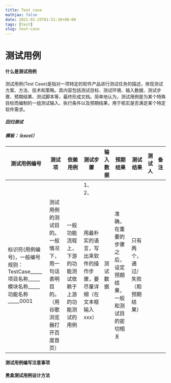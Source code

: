 ```yaml
---
title: Test case
mathjax: false
date: 2021-01-25T01:51:10+08:00
tags: [test]
slug: test-case
---
```


# 测试用例

#### 什么是测试用例

 测试用例(Test Case)是指对一项特定的软件产品进行测试任务的描述，体现测试方案、方法、技术和策略。其内容包括测试目标、测试环境、输入数据、测试步骤、预期结果、测试脚本等，最终形成文档。简单地认为，测试用例是为某个特殊目标而编制的一组测试输入、执行条件以及预期结果，用于核实是否满足某个特定软件需求。 

##### 回归测试

##### 模板：（excel）

| 测试用例编号                                                 | 测试项                                                       | 依赖用例                                                 | 测试步骤                                                     | 输入数据 | 预期结果                                                     | 测试结果                          | 测试人 | 备注 |
| ------------------------------------------------------------ | ------------------------------------------------------------ | -------------------------------------------------------- | ------------------------------------------------------------ | -------- | ------------------------------------------------------------ | --------------------------------- | ------ | ---- |
|                                                              |                                                              |                                                          | 1、2、                                                       |          |                                                              |                                   |        |      |
| 标识符(用例编号)，一般编号规则：TestCase_____项目名称_____模块名称_____功能名称_____0001 | 测试用例的测试目的。一般情况下，用一句话表明目的。（用谷歌浏览器打开百度首页） | 一般功能流程上，下游的功能测试依赖于上游的功能测试的用例 | 用最朴实的语言，写出来软件的操作步骤，要尽量详细（在文本框输入xxx） | 测试数据 | 准确，在重要的步骤之后，设定预期结果，一般和测试目的密切相关 | 只有两个，通过/失败（和预期结果） |        |      |

#### 测试用例编写注意事项

#### 黑盒测试用例设计方法

